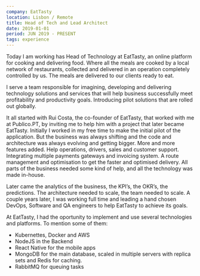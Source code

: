 ```yaml
---
company: EatTasty
location: Lisbon / Remote
title: Head of Tech and Lead Architect
date: 2019-01-01
period: JUN 2019 - PRESENT
tags: experience
---
```

 Today I am working has Head of Technology at EatTasty, an online platform for cooking and delivering food. Where all the meals are cooked by a local network of restaurants, collected and delivered in an operation completely controlled by us. The meals are delivered to our clients ready to eat.

I serve a team responsible for imagining, developing and delivering technology solutions and services that will help business successfully meet profitability and productivity goals. Introducing pilot solutions that are rolled out globally. 

It all started with Rui Costa, the co-founder of EatTasty, that worked with me at Publico.PT, by inviting me to help him with a project that later became EatTasty. Initially I worked in my free time to make the initial pilot of the application.  But the business was always shifting and the code and architecture was always evolving and getting bigger.  More and more features added. Help operations, drivers, sales and customer support. Integrating multiple payments gateways and invoicing system. A route management and optimisation to get the faster and optimised delivery. All parts of the business needed  some kind of help, and all the technology was made in-house.

Later came the analytics of the business, the KPI’s, the OKR’s, the predictions.  The architecture needed to scale, the team needed to scale. A couple years later, I was working full time and leading a hand chosen DevOps, Software and QA engineers to help EatTasty to achieve its goals.

At EatTasty, I had the oportunity to implement and use several technologies and platforms. To mention some of them:
- Kubernettes, Docker and AWS
- NodeJS in the Backend
- React Native for the mobile apps
- MongoDB for the main database, scaled in multiple servers with replica sets and Redis for caching.
- RabbitMQ for queuing tasks
 